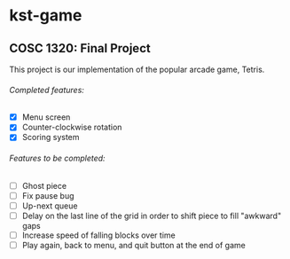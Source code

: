 # kst-game

## COSC 1320: Final Project

This project is our implementation of the popular arcade game, Tetris.

###### Completed features:
- [x] Menu screen
- [x] Counter-clockwise rotation
- [x] Scoring system

###### Features to be completed:
- [ ] Ghost piece
- [ ] Fix pause bug
- [ ] Up-next queue
- [ ] Delay on the last line of the grid in order to shift piece to fill "awkward" gaps
- [ ] Increase speed of falling blocks over time
- [ ] Play again, back to menu, and quit button at the end of game